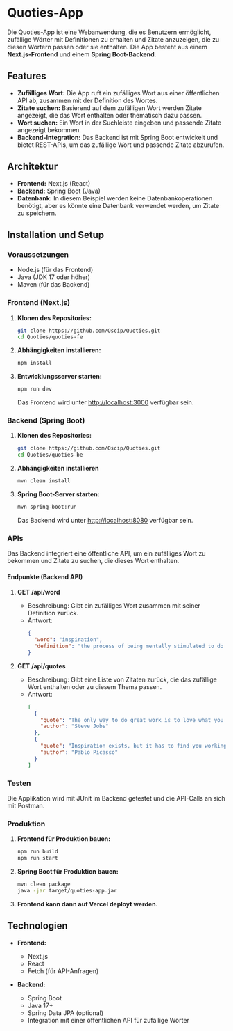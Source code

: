 # Quoties-App

Die Quoties-App ist eine Webanwendung, die es Benutzern ermöglicht, zufällige Wörter mit Definitionen zu erhalten und Zitate anzuzeigen, die zu diesen Wörtern passen oder sie enthalten. Die App besteht aus einem **Next.js-Frontend** und einem **Spring Boot-Backend**.

## Features

- **Zufälliges Wort:** Die App ruft ein zufälliges Wort aus einer öffentlichen API ab, zusammen mit der Definition des Wortes.
- **Zitate suchen:** Basierend auf dem zufälligen Wort werden Zitate angezeigt, die das Wort enthalten oder thematisch dazu passen.
- **Wort suchen:** Ein Wort in der Suchleiste eingeben und passende Zitate angezeigt bekommen.
- **Backend-Integration:** Das Backend ist mit Spring Boot entwickelt und bietet REST-APIs, um das zufällige Wort und passende Zitate abzurufen.

## Architektur

- **Frontend:** Next.js (React)
- **Backend:** Spring Boot (Java)
- **Datenbank:** In diesem Beispiel werden keine Datenbankoperationen benötigt, aber es könnte eine Datenbank verwendet werden, um Zitate zu speichern.

## Installation und Setup

### Voraussetzungen

- Node.js (für das Frontend)
- Java (JDK 17 oder höher)
- Maven (für das Backend)

### Frontend (Next.js)

1. **Klonen des Repositories:**

   ```bash
   git clone https://github.com/Oscip/Quoties.git
   cd Quoties/quoties-fe
   ```

2. **Abhängigkeiten installieren:**

   ```bash
   npm install
   ```

3. **Entwicklungsserver starten:**

   ```bash
   npm run dev
   ```

   Das Frontend wird unter [http://localhost:3000](http://localhost:3000) verfügbar sein.


### Backend (Spring Boot)

1. **Klonen des Repositories:**

   ```bash
   git clone https://github.com/Oscip/Quoties.git
   cd Quoties/quoties-be
   ```

2. **Abhängigkeiten installieren**

   ```bash
   mvn clean install
   ```

3. **Spring Boot-Server starten:**

   ```bash
   mvn spring-boot:run
   ```

   Das Backend wird unter [http://localhost:8080](http://localhost:8080) verfügbar sein.

### APIs

Das Backend integriert eine öffentliche API, um ein zufälliges Wort zu bekommen und Zitate zu suchen, die dieses Wort enthalten.

#### Endpunkte (Backend API)

1. **GET /api/word**
    - Beschreibung: Gibt ein zufälliges Wort zusammen mit seiner Definition zurück.
    - Antwort:
      ```json
      {
        "word": "inspiration",
        "definition": "the process of being mentally stimulated to do or feel something, especially to do something creative."
      }
      ```

2. **GET /api/quotes**
    - Beschreibung: Gibt eine Liste von Zitaten zurück, die das zufällige Wort enthalten oder zu diesem Thema passen.
    - Antwort:
      ```json
      [
        {
          "quote": "The only way to do great work is to love what you do.",
          "author": "Steve Jobs"
        },
        {
          "quote": "Inspiration exists, but it has to find you working.",
          "author": "Pablo Picasso"
        }
      ]
      ```

### Testen

Die Applikation wird mit JUnit im Backend getestet und die API-Calls an sich mit Postman.

### Produktion

1. **Frontend für Produktion bauen:**

   ```bash
   npm run build
   npm run start
   ```

2. **Spring Boot für Produktion bauen:**

   ```bash
   mvn clean package
   java -jar target/quoties-app.jar
   ```

3. **Frontend kann dann auf Vercel deployt werden.**

## Technologien

- **Frontend:**
    - Next.js
    - React
    - Fetch (für API-Anfragen)

- **Backend:**
    - Spring Boot
    - Java 17+
    - Spring Data JPA (optional)
    - Integration mit einer öffentlichen API für zufällige Wörter